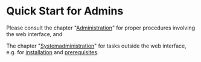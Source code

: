 # Quick Start for Admins

Please consult the chapter "[Administration](../webfrontend/administration)" for proper procedures involving the web interface, and

The chapter "[Systemadministration](../sysadmin)" for tasks outside the web interface, e.g. for [installation](/docs/sysadmin/installation/) and [prerequisites](/docs/sysadmin/requirements/). 